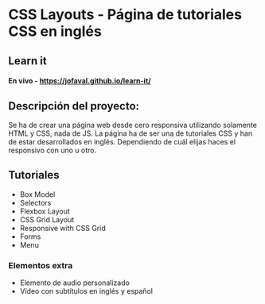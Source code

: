 # CSS Layouts - Página de tutoriales CSS en inglés
## Learn it
#### En vivo - https://jofaval.github.io/learn-it/

## Descripción del proyecto:

Se ha de crear una página web desde cero responsiva utilizando solamente HTML y CSS, nada de JS.
La página ha de ser una de tutoriales CSS y han de estar desarrollados en inglés.
Dependiendo de cuál elijas haces el responsivo con uno u otro.

## Tutoriales
 * Box Model
 * Selectors
 * Flexbox Layout
 * CSS Grid Layout
 * Responsive with CSS Grid
 * Forms
 * Menu

### Elementos extra
 * Elemento de audio personalizado
 * Vídeo con subtítulos en inglés y español
